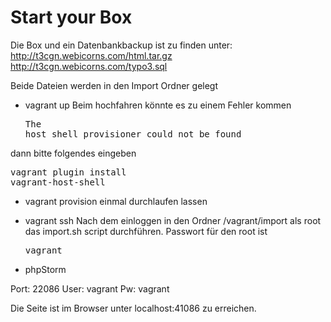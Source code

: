 # Start your Box
Die Box und ein Datenbankbackup ist zu finden unter:
http://t3cgn.webicorns.com/html.tar.gz 
http://t3cgn.webicorns.com/typo3.sql

Beide Dateien werden in den Import Ordner gelegt 

- vagrant up 
Beim hochfahren könnte es zu einem Fehler kommen <pre>The host_shell provisioner could not be found</pre>

dann bitte folgendes eingeben <pre>vagrant plugin install vagrant-host-shell</pre>

- vagrant provision 
einmal durchlaufen lassen 

- vagrant ssh 
Nach dem einloggen in den Ordner /vagrant/import als root das import.sh script durchführen.
Passwort für den root ist <pre>vagrant</pre>

- phpStorm

Port: 22086
User: vagrant 
Pw: vagrant 

Die Seite ist im Browser unter localhost:41086 zu erreichen. 

